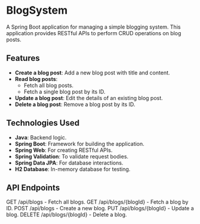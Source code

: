 # BlogSystem

A Spring Boot application for managing a simple blogging system. This application provides RESTful APIs to perform CRUD operations on blog posts.

## Features

- **Create a blog post**: Add a new blog post with title and content.
- **Read blog posts**:
  - Fetch all blog posts.
  - Fetch a single blog post by its ID.
- **Update a blog post**: Edit the details of an existing blog post.
- **Delete a blog post**: Remove a blog post by its ID.

## Technologies Used

- **Java**: Backend logic.
- **Spring Boot**: Framework for building the application.
- **Spring Web**: For creating RESTful APIs.
- **Spring Validation**: To validate request bodies.
- **Spring Data JPA**: For database interactions.
- **H2 Database**: In-memory database for testing.

## API Endpoints
GET /api/blogs           - Fetch all blogs.
GET /api/blogs/{blogId}  - Fetch a blog by ID.
POST /api/blogs          - Create a new blog.
PUT /api/blogs/{blogId}  - Update a blog.
DELETE /api/blogs/{blogId} - Delete a blog.

